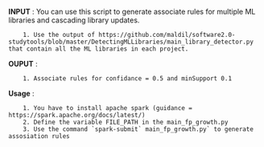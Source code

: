 **INPUT** : You can use this script to generate associate rules for multiple ML libraries and cascading library updates.
        
        1. Use the output of https://github.com/maldil/software2.0-studytools/blob/master/DetectingMLLibraries/main_library_detector.py that contain all the ML libraries in each project. 
  
**OUPUT** : 

        1. Associate rules for confidance = 0.5 and minSupport 0.1
     

**Usage** : 

        1. You have to install apache spark (guidance = https://spark.apache.org/docs/latest/)
        2. Define the variable FILE_PATH in the main_fp_growth.py
        3. Use the command `spark-submit` main_fp_growth.py` to generate assosiation rules

